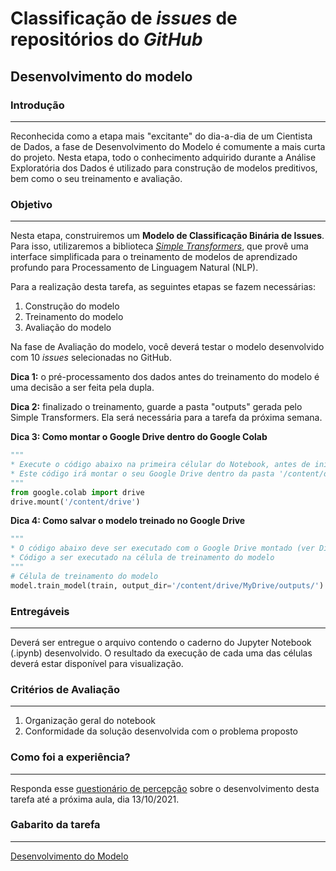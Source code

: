 # Classificação de _issues_ de repositórios do _GitHub_

## Desenvolvimento do modelo

### Introdução
<hr>

Reconhecida como a etapa mais "excitante" do dia-a-dia de um Cientista de Dados, a fase de Desenvolvimento do Modelo é comumente a mais curta do projeto. Nesta etapa, todo o conhecimento adquirido durante a Análise Exploratória dos Dados é utilizado para construção de modelos preditivos, bem como o seu treinamento e avaliação.

### Objetivo
<hr>

Nesta etapa, construiremos um **Modelo de Classificação Binária de Issues**. Para isso, utilizaremos a biblioteca _[Simple Transformers](https://simpletransformers.ai/)_, que provê uma interface simplificada para o treinamento de modelos de aprendizado profundo para Processamento de Linguagem Natural (NLP).

Para a realização desta tarefa, as seguintes etapas se fazem necessárias: 

1. Construção do modelo
2. Treinamento do modelo
3. Avaliação do modelo

Na fase de Avaliação do modelo, você deverá testar o modelo desenvolvido com 10 _issues_ selecionadas no GitHub. 

**Dica 1:** o pré-processamento dos dados antes do treinamento do modelo é uma decisão a ser feita pela dupla.

**Dica 2:** finalizado o treinamento, guarde a pasta "outputs" gerada pelo Simple Transformers. Ela será necessária para a tarefa da próxima semana.

**Dica 3: Como montar o Google Drive dentro do Google Colab**

```python
"""
* Execute o código abaixo na primeira célular do Notebook, antes de iniciar a codificação
* Este código irá montar o seu Google Drive dentro da pasta '/content/drive'
"""
from google.colab import drive
drive.mount('/content/drive')
```

**Dica 4: Como salvar o modelo treinado no Google Drive**

```python
"""
* O código abaixo deve ser executado com o Google Drive montado (ver Dica 3)
* Código a ser executado na célula de treinamento do modelo
"""
# Célula de treinamento do modelo
model.train_model(train, output_dir='/content/drive/MyDrive/outputs/')
```

### Entregáveis
<hr>

Deverá ser entregue o arquivo contendo o caderno do Jupyter Notebook (.ipynb) desenvolvido. O resultado da execução de cada uma das células deverá estar disponível para visualização.

### Critérios de Avaliação
<hr>

1. Organização geral do notebook
2. Conformidade da solução desenvolvida com o problema proposto

### Como foi a experiência?
<hr>

Responda esse [questionário de percepção](https://forms.gle/oiJMNLUAQzkwPp8T7) sobre o desenvolvimento desta tarefa até a próxima aula, dia 13/10/2021.

### Gabarito da tarefa
<hr>

[Desenvolvimento do Modelo](Gabarito_TaskII.ipynb)
